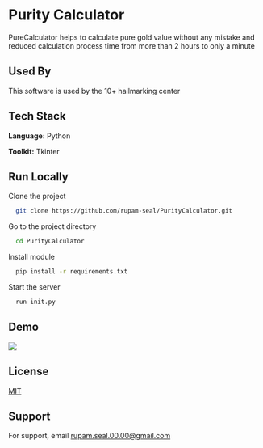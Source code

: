 
# Purity Calculator

PureCalculator helps to calculate pure gold value without any mistake and reduced
calculation process time from more than 2 hours to only a minute

## Used By

This software is used by the 10+ hallmarking center

## Tech Stack

**Language:** Python

**Toolkit:** Tkinter


## Run Locally

Clone the project

```bash
  git clone https://github.com/rupam-seal/PurityCalculator.git
```

Go to the project directory

```bash
  cd PurityCalculator
```

Install module

```bash
  pip install -r requirements.txt
```

Start the server

```bash
  run init.py
```


## Demo

![](https://user-images.githubusercontent.com/104382853/208696349-3633893f-3842-4e31-a234-420f9a563d1f.png)


## License

[MIT](https://choosealicense.com/licenses/mit/)


## Support

For support, email rupam.seal.00.00@gmail.com
